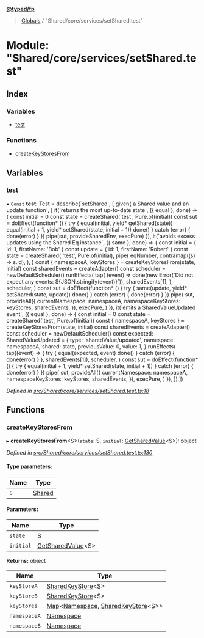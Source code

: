 **[@typed/fp](../README.md)**

> [Globals](../globals.md) / "Shared/core/services/setShared.test"

# Module: "Shared/core/services/setShared.test"

## Index

### Variables

* [test](_shared_core_services_setshared_test_.md#test)

### Functions

* [createKeyStoresFrom](_shared_core_services_setshared_test_.md#createkeystoresfrom)

## Variables

### test

• `Const` **test**: Test = describe(\`setShared\`, [ given(\`a Shared value and an update function\`, [ it(\`returns the most up-to-date state\`, ({ equal }, done) => { const initial = 0 const state = createShared('test', Pure.of(initial)) const sut = doEffect(function* () { try { equal(initial, yield* getShared(state)) equal(initial + 1, yield* setShared(state, initial + 1)) done() } catch (error) { done(error) } }) pipe(sut, provideSharedEnv, execPure) }), it(\`avoids excess updates using the Shared Eq instance\`, ({ same }, done) => { const initial = { id: 1, firstName: 'Bob' } const update = { id: 1, firstName: 'Robert' } const state = createShared( 'test', Pure.of(initial), pipe( eqNumber, contramap((s) => s.id), ), ) const { namespaceA, keyStores } = createKeyStoresFrom(state, initial) const sharedEvents = createAdapter() const scheduler = newDefaultScheduler() runEffects( tap( (event) => done(new Error(\`Did not expect any events: ${JSON.stringify(event)}\`)), sharedEvents[1], ), scheduler, ) const sut = doEffect(function* () { try { same(update, yield* setShared(state, update)) done() } catch (error) { done(error) } }) pipe( sut, provideAll({ currentNamespace: namespaceA, namespaceKeyStores: keyStores, sharedEvents, }), execPure, ) }), it(\`emits a SharedValueUpdated event\`, ({ equal }, done) => { const initial = 0 const state = createShared('test', Pure.of(initial)) const { namespaceA, keyStores } = createKeyStoresFrom(state, initial) const sharedEvents = createAdapter() const scheduler = newDefaultScheduler() const expected: SharedValueUpdated = { type: 'sharedValue/updated', namespace: namespaceA, shared: state, previousValue: 0, value: 1, } runEffects( tap((event) => { try { equal(expected, event) done() } catch (error) { done(error) } }, sharedEvents[1]), scheduler, ) const sut = doEffect(function* () { try { equal(initial + 1, yield* setShared(state, initial + 1)) } catch (error) { done(error) } }) pipe( sut, provideAll({ currentNamespace: namespaceA, namespaceKeyStores: keyStores, sharedEvents, }), execPure, ) }), ]),])

*Defined in [src/Shared/core/services/setShared.test.ts:18](https://github.com/TylorS/typed-fp/blob/f27ba3e/src/Shared/core/services/setShared.test.ts#L18)*

## Functions

### createKeyStoresFrom

▸ **createKeyStoresFrom**\<S>(`state`: S, `initial`: [GetSharedValue](_shared_core_model_shared_.md#getsharedvalue)\<S>): object

*Defined in [src/Shared/core/services/setShared.test.ts:130](https://github.com/TylorS/typed-fp/blob/f27ba3e/src/Shared/core/services/setShared.test.ts#L130)*

#### Type parameters:

Name | Type |
------ | ------ |
`S` | [Shared](_shared_core_model_shared_.shared.md) |

#### Parameters:

Name | Type |
------ | ------ |
`state` | S |
`initial` | [GetSharedValue](_shared_core_model_shared_.md#getsharedvalue)\<S> |

**Returns:** object

Name | Type |
------ | ------ |
`keyStoreA` | [SharedKeyStore](../interfaces/_shared_core_model_sharedkeystore_.sharedkeystore.md)\<S> |
`keyStoreB` | [SharedKeyStore](../interfaces/_shared_core_model_sharedkeystore_.sharedkeystore.md)\<S> |
`keyStores` | [Map](../interfaces/_shared_core_model_sharedkeystore_.sharedkeystore.md#map)\<[Namespace](_shared_core_model_namespace_.namespace.md), [SharedKeyStore](../interfaces/_shared_core_model_sharedkeystore_.sharedkeystore.md)\<S>> |
`namespaceA` | [Namespace](_shared_core_model_namespace_.namespace.md) |
`namespaceB` | [Namespace](_shared_core_model_namespace_.namespace.md) |

